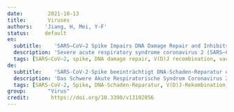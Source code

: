 ```yaml
---
date:        2021-10-13
title:       Viruses
authors:    'Jiang, H, Mei, Y-F'
status:     default
en:
  subtitle:    'SARS–CoV–2 Spike Impairs DNA Damage Repair and Inhibits V(D)J Recombination In Vitro'
  description: 'Severe acute respiratory syndrome coronavirus 2 (SARS–CoV–2) has led to the coronavirus disease 2019 (COVID–19) pandemic, severely affecting public health and the global economy. Adaptive immunity plays a crucial role in fighting against SARS–CoV–2 infection and directly influences the clinical outcomes of patients. Clinical studies have indicated that patients with severe COVID–19 exhibit delayed and weak adaptive immune responses; however, the mechanism by which SARS–CoV–2 impedes adaptive immunity remains unclear. Here, by using an in vitro cell line, we report that the SARS–CoV–2 spike protein significantly inhibits DNA damage repair, which is required for effective V(D)J recombination in adaptive immunity. Mechanistically, we found that the spike protein localizes in the nucleus and inhibits DNA damage repair by impeding key DNA repair protein BRCA1 and 53BP1 recruitment to the damage site. Our findings reveal a potential molecular mechanism by which the spike protein might impede adaptive immunity and underscore the potential side effects of full-length spike-based vaccines.'
  tags: [SARS–CoV–2, spike, DNA damage repair, V(D)J recombination, vaccine]
de: 
  subtitle:    'SARS-CoV-2-Spike beeinträchtigt DNA-Schaden-Reparatur und hemmt V(D)J-Rekombination in vitro'
  description: 'Das Schwere Akute Respiratorische Syndrom Coronavirus 2 (SARS-CoV-2) hat zur Pandemie der Coronavirus-Krankheit 2019 (COVID-19) geführt und die öffentliche Gesundheit und die Weltwirtschaft schwer beeinträchtigt. Die adaptive Immunität spielt eine entscheidende Rolle bei der Bekämpfung der SARS-CoV-2-Infektion und beeinflusst direkt die klinischen Ergebnisse der Patienten. Klinische Studien haben gezeigt, dass Patienten mit schweren COVID-19-Infektionen eine verzögerte und schwache adaptive Immunantwort zeigen. Der Mechanismus, durch den SARS-CoV-2 die adaptive Immunität behindert, ist jedoch noch unklar. Mit Hilfe einer In-vitro-Zelllinie berichten wir, dass das SARS-CoV-2-Spike-Protein die DNA-Schadensreparatur, die für eine wirksame V(D)J-Rekombination in der adaptiven Immunität erforderlich ist, erheblich hemmt. Mechanistisch gesehen haben wir herausgefunden, dass das Spike-Protein im Zellkern lokalisiert ist und die DNA-Schadensreparatur hemmt, indem es die Rekrutierung der wichtigen DNA-Reparaturproteine BRCA1 und 53BP1 an der Schadensstelle behindert. Unsere Ergebnisse zeigen einen potenziellen molekularen Mechanismus auf, durch den das Spike-Protein die adaptive Immunität behindern könnte, und unterstreichen die potenziellen Nebenwirkungen von Impfstoffen auf Spike-Basis in voller Länge.'
  tags: [SARS-CoV-2, Spike, DNA-Schaden-Reparatur, V(D)J-Rekombination, Impfstoff]
group:       "Virus"
credit:       https://doi.org/10.3390/v13102056
---
```

<object data="{{ page.link }}" style='height:calc(100vh - 400px); width: 100%' type='application/pdf'></object>
